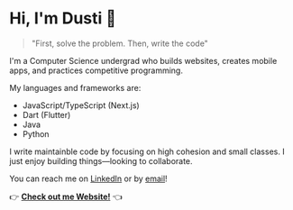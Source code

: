 # Hi, I'm Dusti 👋  

> "First, solve the problem. Then, write the code"

I'm a Computer Science undergrad who builds websites, creates mobile apps, and practices competitive programming. 

My languages and frameworks are:
- JavaScript/TypeScript (Next.js)
- Dart (Flutter)
- Java
- Python

I write maintainble code by focusing on high cohesion and small classes. I just enjoy building things—looking to collaborate.

You can reach me on [LinkedIn](https://www.linkedin.com/in/dusti-johnson/) or by [email](mailto:dustijohnson@outlook.com)!

👉 **[Check out me Website!](https://dustijohnson.com)** 👈
